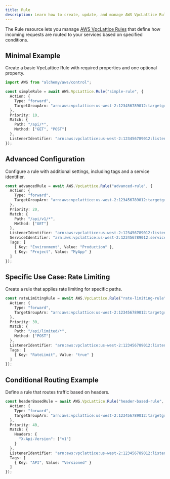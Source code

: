 ```yaml
---
title: Rule
description: Learn how to create, update, and manage AWS VpcLattice Rules using Alchemy Cloud Control.
---
```



The Rule resource lets you manage [AWS VpcLattice Rules](https://docs.aws.amazon.com/vpclattice/latest/userguide/) that define how incoming requests are routed to your services based on specified conditions.

## Minimal Example

Create a basic VpcLattice Rule with required properties and one optional property.

```ts
import AWS from "alchemy/aws/control";

const simpleRule = await AWS.VpcLattice.Rule("simple-rule", {
  Action: {
    Type: "forward",
    TargetGroupArn: "arn:aws:vpclattice:us-west-2:123456789012:targetgroup/my-target-group"
  },
  Priority: 10,
  Match: {
    Path: "/api/*",
    Method: ["GET", "POST"]
  },
  ListenerIdentifier: "arn:aws:vpclattice:us-west-2:123456789012:listener/my-listener"
});
```

## Advanced Configuration

Configure a rule with additional settings, including tags and a service identifier.

```ts
const advancedRule = await AWS.VpcLattice.Rule("advanced-rule", {
  Action: {
    Type: "forward",
    TargetGroupArn: "arn:aws:vpclattice:us-west-2:123456789012:targetgroup/advanced-target-group"
  },
  Priority: 20,
  Match: {
    Path: "/api/v1/*",
    Method: ["GET"]
  },
  ListenerIdentifier: "arn:aws:vpclattice:us-west-2:123456789012:listener/my-advanced-listener",
  ServiceIdentifier: "arn:aws:vpclattice:us-west-2:123456789012:service/my-service",
  Tags: [
    { Key: "Environment", Value: "Production" },
    { Key: "Project", Value: "MyApp" }
  ]
});
```

## Specific Use Case: Rate Limiting

Create a rule that applies rate limiting for specific paths.

```ts
const rateLimitingRule = await AWS.VpcLattice.Rule("rate-limiting-rule", {
  Action: {
    Type: "forward",
    TargetGroupArn: "arn:aws:vpclattice:us-west-2:123456789012:targetgroup/rate-limit-target-group"
  },
  Priority: 30,
  Match: {
    Path: "/api/limited/*",
    Method: ["POST"]
  },
  ListenerIdentifier: "arn:aws:vpclattice:us-west-2:123456789012:listener/my-rate-limiter-listener",
  Tags: [
    { Key: "RateLimit", Value: "true" }
  ]
});
```

## Conditional Routing Example

Define a rule that routes traffic based on headers.

```ts
const headerBasedRule = await AWS.VpcLattice.Rule("header-based-rule", {
  Action: {
    Type: "forward",
    TargetGroupArn: "arn:aws:vpclattice:us-west-2:123456789012:targetgroup/header-target-group"
  },
  Priority: 40,
  Match: {
    Headers: {
      "X-Api-Version": ["v1"]
    }
  },
  ListenerIdentifier: "arn:aws:vpclattice:us-west-2:123456789012:listener/my-header-listener",
  Tags: [
    { Key: "API", Value: "Versioned" }
  ]
});
```
